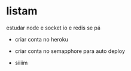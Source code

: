 listam
======

estudar node e socket io e redis se pá

- criar conta no heroku
- criar conta no semapphore para auto deploy

- siiiim

